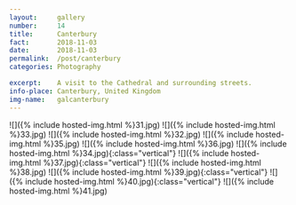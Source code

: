 ```yaml
---
layout:		gallery
number:		14
title:		Canterbury
fact:		2018-11-03
date:		2018-11-03
permalink: 	/post/canterbury
categories:	Photography

excerpt: 	A visit to the Cathedral and surrounding streets.
info-place: Canterbury, United Kingdom
img-name:	galcanterbury
---
```


<div class="gallery-{{ page.layout }}" markdown="1">

![]({% include hosted-img.html %}31.jpg)
![]({% include hosted-img.html %}33.jpg)
![]({% include hosted-img.html %}32.jpg)
![]({% include hosted-img.html %}35.jpg)
![]({% include hosted-img.html %}36.jpg)
![]({% include hosted-img.html %}34.jpg){:class="vertical"}
![]({% include hosted-img.html %}37.jpg){:class="vertical"}
![]({% include hosted-img.html %}38.jpg)
![]({% include hosted-img.html %}39.jpg){:class="vertical"}
![]({% include hosted-img.html %}40.jpg){:class="vertical"}
![]({% include hosted-img.html %}41.jpg)

</div>
